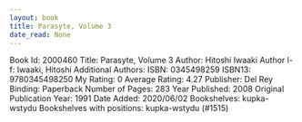 ```yaml
---
layout: book
title: Parasyte, Volume 3
date_read: None
---
```


Book Id: 2000460
Title: Parasyte, Volume 3
Author: Hitoshi Iwaaki
Author l-f: Iwaaki, Hitoshi
Additional Authors: 
ISBN: 0345498259
ISBN13: 9780345498250
My Rating: 0
Average Rating: 4.27
Publisher: Del Rey
Binding: Paperback
Number of Pages: 283
Year Published: 2008
Original Publication Year: 1991
Date Added: 2020/06/02
Bookshelves: kupka-wstydu
Bookshelves with positions: kupka-wstydu (#1515)

